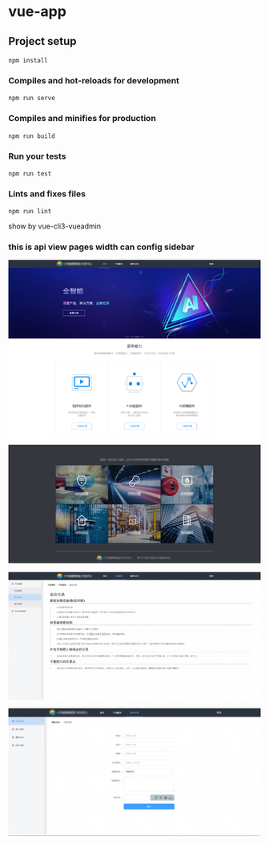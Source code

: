 # vue-app

## Project setup
```
npm install
```

### Compiles and hot-reloads for development
```
npm run serve
```

### Compiles and minifies for production
```
npm run build
```

### Run your tests
```
npm run test
```

### Lints and fixes files
```
npm run lint
```

show by vue-cli3-vueadmin

### this is api view pages width can config sidebar


![image](https://github.com/panhj/vue-newdemo/raw/master/screenshot/home.png)


![image](https://github.com/panhj/vue-newdemo/raw/master/screenshot/artical.PNG)


![image](https://github.com/panhj/vue-newdemo/raw/master/screenshot/service.PNG)
